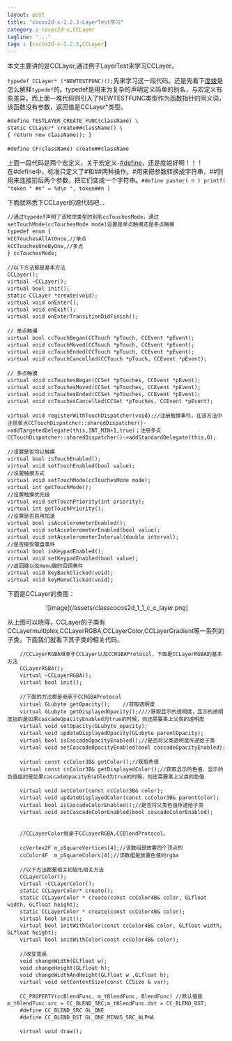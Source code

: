 ```yaml
---
layout: post
title: "cocos2d-x-2.2.3-LayerTest学习"
category : cocos2d-x,CCLayer
tagline: "..."
tags : [cocos2d-x-2.2.3,CCLayer]
---
```

本文主要讲的是CCLayer,通过例子LayerTest来学习CCLayer。

`typedef CCLayer* (*NEWTESTFUNC)();`先来学习这一段代码。还是先看下[度娘](http://baike.baidu.com/view/1283800.htm?fr=aladdin)是怎么解释`typedef`的。typedef是用来为复杂的声明定义简单的别名，与宏定义有些差异。而上面一堆代码则引入了NEWTESTFUNC类型作为函数指针的同义词，该函数没有参数，返回值是CCLayer*类型。
	
	#define TESTLAYER_CREATE_FUNC(className) \
	static CCLayer* create##className() \
	{ return new className(); }

	#define CF(className) create##className
上面一段代码是两个宏定义，关于宏定义-[#define](http://baike.baidu.com/view/1441209.htm)，还是度娘好啊！！！  
在#define中，标准只定义了#和##两种操作。#用来把参数转换成字符串，##则用来连接前后两个参数，把它们变成一个字符串。`#define paster( n ) printf( "token " #n" = %d\n ", token##n )`  

下面就熟悉下CCLayer的源代码吧...

	//通过typedef声明了该枚举类型的别名ccTouchesMode，通过setTouchMode(ccTouchesMode mode)设置是单点触摸还是多点触摸
    typedef enum {
	kCCTouchesAllAtOnce,//单点
	kCCTouchesOneByOne,//多点
	} ccTouchesMode;
	
	//以下方法都是基本方法
	CCLayer();
    virtual ~CCLayer();
    virtual bool init();
    static CCLayer *create(void);
    virtual void onEnter();
    virtual void onExit();
    virtual void onEnterTransitionDidFinish();
    
    // 单点触摸
    virtual bool ccTouchBegan(CCTouch *pTouch, CCEvent *pEvent);
    virtual void ccTouchMoved(CCTouch *pTouch, CCEvent *pEvent);
    virtual void ccTouchEnded(CCTouch *pTouch, CCEvent *pEvent);
    virtual void ccTouchCancelled(CCTouch *pTouch, CCEvent *pEvent);

    // 多点触摸
    virtual void ccTouchesBegan(CCSet *pTouches, CCEvent *pEvent);
    virtual void ccTouchesMoved(CCSet *pTouches, CCEvent *pEvent);
    virtual void ccTouchesEnded(CCSet *pTouches, CCEvent *pEvent);
    virtual void ccTouchesCancelled(CCSet *pTouches, CCEvent *pEvent);
    
    virtual void registerWithTouchDispatcher(void);//注册触摸事件，在该方法中注册单点CCTouchDispatcher::sharedDispatcher()->addTargetedDelegate(this,INT_MIN+1,true)；注册多点 CCTouchDispatcher::sharedDispatcher()->addStandardDelegate(this,0);
    
    //设置是否可以触摸
    virtual bool isTouchEnabled();
    virtual void setTouchEnabled(bool value);
    //设置触摸方式
    virtual void setTouchMode(ccTouchesMode mode);
    virtual int getTouchMode();
    //设置触摸优先级
    virtual void setTouchPriority(int priority);
    virtual int getTouchPriority();
    //设置是否启用加速
    virtual bool isAccelerometerEnabled();
    virtual void setAccelerometerEnabled(bool value);
    virtual void setAccelerometerInterval(double interval);
    //是否接受键盘事件
    virtual bool isKeypadEnabled();
    virtual void setKeypadEnabled(bool value);
    //返回键以及menu键的回调事件
    virtual void keyBackClicked(void);
    virtual void keyMenuClicked(void);
下面是CCLayer的类图：	
<div align="center">	
![image](/assets/classcocos2d_1_1_c_c_layer.png)
</div>

从上图可以晓得，CCLayer的子类有CCLayermultlplex,CCLayerRGBA,CCLayerColor,CCLayerGradient等一系列的子类。下面我们就看下其子类的相关代码。
	
	    //CCLayerRGBA继承于CCLayer以及CCRGBAProtocol，下面是CCLayerRGBA的基本方法
	    CCLayerRGBA();
	    virtual ~CCLayerRGBA();
		virtual bool init();
		
		//下面的方法都是继承于CCRGBAProtocol
		virtual GLubyte getOpacity();    //获取透明度
    	virtual GLubyte getDisplayedOpacity();////获取显示的透明度，显示的透明度指的是如果cascadeOpacityEnabled为true的时候，则还需要乘上父类的透明度
    	virtual void setOpacity(GLubyte opacity);
    	virtual void updateDisplayedOpacity(GLubyte parentOpacity);
    	virtual bool isCascadeOpacityEnabled();//是否将父类透明度传递给子类
    	virtual void setCascadeOpacityEnabled(bool cascadeOpacityEnabled);
    	
    	virtual const ccColor3B& getColor();//获取色值
    	virtual const ccColor3B& getDisplayedColor();//获取显示的色值，显示的色值指的是如果cascadeOpacityEnabled为true的时候，则还需要乘上父类的色值

    	virtual void setColor(const ccColor3B& color);
    	virtual void updateDisplayedColor(const ccColor3B& parentColor);
    	virtual bool isCascadeColorEnabled();//是否将父类色值传递给子类
    	virtual void setCascadeColorEnabled(bool cascadeColorEnabled);
    	
    	
    	//CCLayerColor继承于CCLayerRGBA,CCBlendProtocol。
    	
    	ccVertex2F m_pSquareVertices[4];//该数组是放置四个顶点的
    	ccColor4F  m_pSquareColors[4];//该数组是放置色值的rgba
    	
    	//以下方法都是相关初始化相关方法
    	CCLayerColor();
    	virtual ~CCLayerColor();
    	static CCLayerColor* create();
    	static CCLayerColor * create(const ccColor4B& color, GLfloat width, GLfloat height);
	    static CCLayerColor * create(const ccColor4B& color);
    	virtual bool init();
	    virtual bool initWithColor(const ccColor4B& color, GLfloat width, GLfloat height);
	    virtual bool initWithColor(const ccColor4B& color);
	    
	    //改变宽高
	    void changeWidth(GLfloat w);
	    void changeHeight(GLfloat h);
	    void changeWidthAndHeight(GLfloat w ,GLfloat h);
        virtual void setContentSize(const CCSize & var);
        
        CC_PROPERTY(ccBlendFunc, m_tBlendFunc, BlendFunc) //默认值是m_tBlendFunc.src = CC_BLEND_SRC;m_tBlendFunc.dst = CC_BLEND_DST;  
 		#define CC_BLEND_SRC GL_ONE
 		#define CC_BLEND_DST GL_ONE_MINUS_SRC_ALPHA
 		
        virtual void draw();
    	
 		